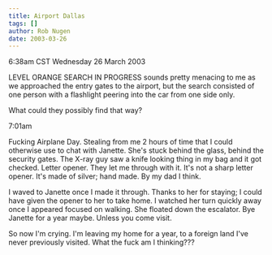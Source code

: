 ```yaml
---
title: Airport Dallas
tags: []
author: Rob Nugen
date: 2003-03-26
---
```


<p class=date>6:38am CST Wednesday 26 March 2003</p>

<p>LEVEL ORANGE SEARCH IN PROGRESS sounds pretty menacing to me as we
approached the entry gates to the airport, but the search consisted of
one person with a flashlight peering into the car from one side
only.</p>

<p>What could they possibly find that way?</p>

<p class=date>7:01am</p>

<p>Fucking Airplane Day.  Stealing from me 2 hours of time that I
could otherwise use to chat with Janette.  She's stuck behind the
glass, behind the security gates.  The X-ray guy saw a knife looking
thing in my bag and it got checked.  Letter opener.  They let me
through with it.  It's not a sharp letter opener.  It's made of
silver; hand made.  By my dad I think.</p>

<p>I waved to Janette once I made it through.  Thanks to her for
staying; I could have given the opener to her to take home.  I watched
her turn quickly away once I appeared focused on walking.  She floated
down the escalator.  Bye Janette for a year maybe.  Unless you come
visit.</p>

<p>So now I'm crying.  I'm leaving my home for a year, to a foreign
land I've never previously visited.  What the fuck am I
thinking???</p>

